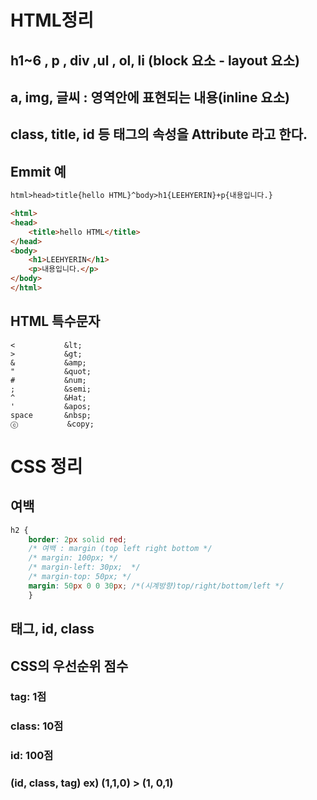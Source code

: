 # HTML정리

## h1~6 , p , div ,ul , ol, li (block 요소 - layout 요소)
## a, img, 글씨 : 영역안에 표현되는 내용(inline 요소)
## class, title, id 등 태그의 속성을 Attribute 라고 한다.

## Emmit 예
```html
html>head>title{hello HTML}^body>h1{LEEHYERIN}+p{내용입니다.}

<html>
<head>
	<title>hello HTML</title>
</head>
<body>
	<h1>LEEHYERIN</h1>
	<p>내용입니다.</p>
</body>
</html>
```

## HTML 특수문자
```
< 			&lt; 
> 			&gt; 
& 			&amp; 
" 			&quot; 
# 			&num; 
; 			&semi; 
^ 			&Hat; 
' 			&apos; 
space 		&nbsp;
ⓒ 			&copy;
```


# CSS 정리
## 여백
```css
h2 {
	border: 2px solid red;
	/* 여백 : margin (top left right bottom */
	/* margin: 100px; */ 
	/* margin-left: 30px;  */
	/* margin-top: 50px; */
	margin: 50px 0 0 30px; /*(시계방향)top/right/bottom/left */
	}
```
## 태그, id, class

## CSS의 우선순위 점수
### tag: 1점
### class: 10점
### id: 100점
### (id, class, tag)  ex) (1,1,0) > (1, 0,1)
